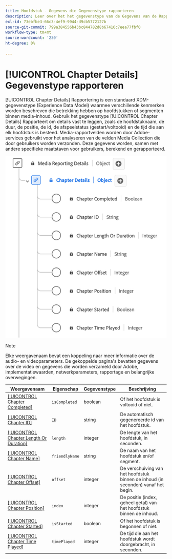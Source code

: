 ```yaml
---
title: Hoofdstuk - Gegevens die Gegevenstype rapporteren
description: Leer over het het gegevenstype van de Gegevens van de Rapportering van de Ervaring van het Hoofdstuk Model (XDM).
exl-id: 73ebfbe3-66c3-4ef9-9944-d9cb5772127b
source-git-commit: 799a384556b43bc844782d8b67416c7eea77fbf0
workflow-type: tm+mt
source-wordcount: '230'
ht-degree: 0%

---
```


# [!UICONTROL Chapter Details] Gegevenstype rapporteren

[!UICONTROL Chapter Details] Rapportering is een standaard XDM-gegevenstype (Experience Data Model) waarmee verschillende kenmerken worden beschreven die betrekking hebben op hoofdstukken of segmenten binnen media-inhoud. Gebruik het gegevenstype [!UICONTROL Chapter Details] Rapporteert om details vast te leggen, zoals de hoofdstuknaam, de duur, de positie, de id, de afspeelstatus (gestart/voltooid) en de tijd die aan elk hoofdstuk is besteed. Media-rapportvelden worden door Adobe-services gebruikt voor het analyseren van de velden Media Collection die door gebruikers worden verzonden. Deze gegevens worden, samen met andere specifieke maatstaven voor gebruikers, berekend en gerapporteerd.

![&#x200B; A diagram van de Details van het Hoofdstuk die gegevenstype melden.](../images/data-types/chapter-details-reporting.png)

>[!NOTE]
>
>Elke weergavenaam bevat een koppeling naar meer informatie over de audio- en videoparameters. De gekoppelde pagina&#39;s bevatten gegevens over de video en gegevens die worden verzameld door Adobe, implementatiewaarden, netwerkparameters, rapportage en belangrijke overwegingen.

| Weergavenaam | Eigenschap | Gegevenstype | Beschrijving |
|-------------------------------------------------------------------------------------------------------------------------------------------------------------------------|---------------|-----------|--------------------------------------------------------------|
| [[!UICONTROL Chapter Completed]](https://experienceleague.adobe.com/docs/media-analytics/using/implementation/variables/chapter-parameters.html?lang=nl-NL#chapter-complete) | `isCompleted` | boolean | Of het hoofdstuk is voltooid of niet. |
| [[!UICONTROL Chapter ID]](https://experienceleague.adobe.com/docs/media-analytics/using/implementation/variables/chapter-parameters.html?lang=nl-NL#chapter) | `ID` | string | De automatisch gegenereerde id van het hoofdstuk. |
| [[!UICONTROL Chapter Length Or Duration]](https://experienceleague.adobe.com/docs/media-analytics/using/implementation/variables/chapter-parameters.html?lang=nl-NL#chapter-length) | `length` | integer | De lengte van het hoofdstuk, in seconden. |
| [[!UICONTROL Chapter Name]](https://experienceleague.adobe.com/docs/media-analytics/using/implementation/variables/chapter-parameters.html?lang=nl-NL#chapter-name) | `friendlyName` | string | De naam van het hoofdstuk en/of segment. |
| [[!UICONTROL Chapter Offset]](https://experienceleague.adobe.com/docs/media-analytics/using/implementation/variables/chapter-parameters.html?lang=nl-NL#chapter-offset) | `offset` | integer | De verschuiving van het hoofdstuk binnen de inhoud (in seconden) vanaf het begin. |
| [[!UICONTROL Chapter Position]](https://experienceleague.adobe.com/docs/media-analytics/using/implementation/variables/chapter-parameters.html?lang=nl-NL#chapter-position) | `index` | integer | De positie (index, geheel getal) van het hoofdstuk binnen de inhoud. |
| [[!UICONTROL Chapter Started]](https://experienceleague.adobe.com/docs/media-analytics/using/implementation/variables/chapter-parameters.html?lang=nl-NL#chapter-start) | `isStarted` | boolean | Of het hoofdstuk is begonnen of niet. |
| [[!UICONTROL Chapter Time Played]](https://experienceleague.adobe.com/docs/media-analytics/using/implementation/variables/chapter-parameters.html?lang=nl-NL#chapter-time-spent) | `timePlayed` | integer | De tijd die aan het hoofdstuk wordt doorgebracht, in seconden. |
